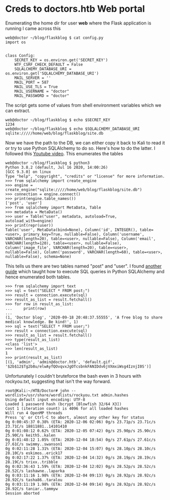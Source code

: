 # Creds to doctors.htb Web portal

Enumerating the home dir for user **web** where the Flask application is running I came across this

```shell
web@doctor ~/blog/flaskblog $ cat config.py
import os


class Config:
    SECRET_KEY = os.environ.get('SECRET_KEY')
    WTF_CSRF_CHECK_DEFAULT = False
    SQLALCHEMY_DATABASE_URI = os.environ.get('SQLALCHEMY_DATABASE_URI')
    MAIL_SERVER = ''
    MAIL_PORT = 587
    MAIL_USE_TLS = True
    MAIL_USERNAME = "doctor"
    MAIL_PASSWORD = "doctor"
```

The script gets some of values from shell environment variables which we can extract.

```shell
web@doctor ~/blog/flaskblog $ echo $SECRET_KEY
1234
web@doctor ~/blog/flaskblog $ echo $SQLALCHEMY_DATABASE_URI
sqlite://///home/web/blog/flaskblog/site.db
```

Now we have the path to the DB, we can either copy it back to Kali to read it or try to use Python SQLAlchemy to do so. Here's how to do the latter. I followed this [Youtube video](https://www.youtube.com/watch?v=i35OSGXt7wk). This enumerates the tables

```shell
web@doctor ~/blog/flaskblog $ python3
Python 3.8.2 (default, Jul 16 2020, 14:00:26)
[GCC 9.3.0] on linux
Type "help", "copyright", "credits" or "license" for more information.
>>> from sqlalchemy import create_engine
>>> engine = create_engine("sqlite://///home/web/blog/flaskblog/site.db")
>>> connection = engine.connect()
>>> print(engine.table_names())
['post', 'user']
>>> from sqlalchemy import MetaData, Table
>>> metadata = MetaData()
>>> user = Table("user", metadata, autoload=True, autoload_with=engine)
>>> print(repr(user))
Table('user', MetaData(bind=None), Column('id', INTEGER(), table=<user>, primary_key=True, nullable=False), Column('username', VARCHAR(length=20), table=<user>, nullable=False), Column('email', VARCHAR(length=120), table=<user>, nullable=False), Column('image_file', VARCHAR(length=20), table=<user>, nullable=False), Column('password', VARCHAR(length=60), table=<user>, nullable=False), schema=None)
```

This tells us there are two tables named "post" and "user". I found [another guide](https://www.kite.com/python/answers/how-to-execute-raw-sql-queries-in-sqlalchemy-in-python) which taught how to execute SQL queries in Python SQLAlchemy and hence enumerated both tables.

```shell
>>> from sqlalchemy import text
>>> sql = text("SELECT * FROM post;")
>>> result = connection.execute(sql)
>>> result_as_list = result.fetchall()
>>> for row in result_as_list:
...     print(row)
...
(1, 'Doctor blog', '2020-09-18 20:48:37.55555', 'A free blog to share medical knowledge. Be kind!', 1)
>>> sql = text("SELECT * FROM user;")
>>> result = connection.execute(sql)
>>> result_as_list = result.fetchall()
>>> type(result_as_list)
<class 'list'>
>>> len(result_as_list)
1
>>> print(result_as_list)
[(1, 'admin', 'admin@doctor.htb', 'default.gif', '$2b$12$Tg2b8u/elwAyfQOvqvxJgOTcsbnkFANIDdv6jVXmxiWsg4IznjI0S')]
```

Unfortunately I couldn't bruteforce the bash even in 3 hours with rockyou.txt, suggesting that isn't the way forward.

```shell
root@Kali:~/HTB/Doctor# john --wordlist=/usr/share/wordlists/rockyou.txt admin.hashes
Using default input encoding: UTF-8
Loaded 1 password hash (bcrypt [Blowfish 32/64 X3])
Cost 1 (iteration count) is 4096 for all loaded hashes
Will run 4 OpenMP threads
Press 'q' or Ctrl-C to abort, almost any other key for status
0g 0:00:45:37 0.38% (ETA: 2020-12-06 02:06) 0g/s 23.71p/s 23.71c/s 23.71C/s 18811881..14101410
0g 0:01:08:12 0.62% (ETA: 2020-12-05 07:42) 0g/s 25.90p/s 25.90c/s 25.90C/s keith5..kalen
0g 0:01:48:12 1.05% (ETA: 2020-12-04 18:54) 0g/s 27.61p/s 27.61c/s 27.61C/s swimmy..swanson1
0g 0:02:11:28 1.31% (ETA: 2020-12-04 15:07) 0g/s 28.10p/s 28.10c/s 28.10C/s eskimos..erick17
0g 0:02:17:22 1.37% (ETA: 2020-12-04 14:32) 0g/s 28.19p/s 28.19c/s 28.19C/s trixx..tribble
0g 0:02:36:43 1.59% (ETA: 2020-12-04 12:02) 0g/s 28.52p/s 28.52c/s 28.52C/s lashawne..laparka
0g 0:03:11:16 1.98% (ETA: 2020-12-04 09:13) 0g/s 28.92p/s 28.92c/s 28.92C/s tasha86..taralou
0g 0:03:11:19 1.98% (ETA: 2020-12-04 09:14) 0g/s 28.92p/s 28.92c/s 28.92C/s taniar..tammyw
Session aborted
```


